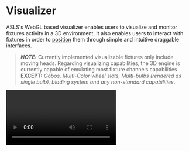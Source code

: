# Visualizer

ASLS's WebGL based visualizer enables users to visualize and monitor fixtures activity in a 3D environment. It also enables users to interact with fixtures in order to [position](controls) them through simple and intuitive draggable interfaces.

> **_NOTE:_** Currently implemented visualizable fixtures only  include moving heads. Regarding visualizing capabilities, the 3D engine is currently capable of emulating most fixture channels capabilities **EXCEPT:** *Gobos, Multi-Color wheel slots, Multi-bulbs (rendered as single bulb), blading system and any non-standard capabilities*.

<Video src="/interface/visualizer.webm"/>

## Camera

You may rotate the visualizer's scene aroud its origin by left-clicking and dragging your mouse around the scene. Right clicking the scene will enable translate mode and allow you to move around the scene, thus modifying the scene's camera rotation origin.

## Transform Controls

Any selected fixture or group of selected fixture may be transformed using the visualizer's built-in transform features. To enable transform mode, make sure one or many fixtures are selected and simply switch between transformation by pressing the <kbd>`R`</kbd>, <kbd>`T`</kbd> or <kbd>`H`</kbd> keyboard keys.

### Rotation

Rotation mode <kbd>`(R)`</kbd> allows you to rotate fixtures or group of fixtures around by dragging the controls around the axis of your choice. Rotation will automatically applied on mouse button release.

<Video src="/interface/visualizer_controls_rotate.webm"/>

### Translation

Similarly, translation mode <kbd>`(T)`</kbd> allows you to translate fixtures or group of fixtures around by dragging the controls  axis of your choice. Translation will automatically applied on mouse button release.


<Video src="/interface/visualizer_controls_translate.webm"/>

### Discrete

Discrete mode <kbd>`(H)`</kbd> simply hides the transformation controls to only display the selection box.

<Video src="/interface/visualizer_controls_discrete.webm"/>

## Settings

The visualizer is highly cutomizable and allows users to interact with its features live. Please refer to the [Toolbar Preferences](/manual/interface/toolbar/#preferences-menu) section for further information opn howw to access visualizer preferences.

### Global Scene Illumination

Global scene illumination may be adjusted to fit your needs. 

| Setting    | Description             |
| ---------- | ----------------------- |
| brightness | Global scene brightness |

> **Note:** High global illumination values might decrease lighting emulation and volumetric's visibility.

### Fogging

Global scene fogging may be adjusted to fit your needs through the following list of settings. 

| Setting    | Description                                         |
| ---------- | --------------------------------------------------- |
| Disabled   | Whether to disable fogging emulation totally or not |
| Density    | Global scene fog density                            |
| Turbulence | Fog dispplacement over time                         |

> **Note:** Fogging emulation is computational heavy and may result in rendering performance loss.

### Volumetrics

Global scene fogging may be adjusted to fit your needs through the following list of settings. 

| Setting | Description                   |
| ------- | ----------------------------- |
| quality | Volumetrics rendering quality |

> **Note:** Lowering quality for large amount of volumetrics might improve rendering performances greatly.

### Lighting

Global scene fogging may be adjusted to fit your needs through the following list of settings. 

| Setting             | Description                                                |
| ------------------- | ---------------------------------------------------------- |
| Disabled            | Whether to disable lighing emulation totally or not        |
| Physically accurate | Whether to enable physically accurate lighting attenuation |